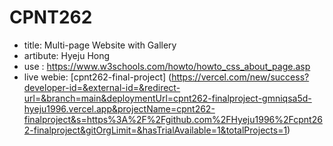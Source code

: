 # CPNT262
- title: Multi-page Website with Gallery
- artibute: Hyeju Hong
- use : https://www.w3schools.com/howto/howto_css_about_page.asp
- live webie: [cpnt262-final-project] (https://vercel.com/new/success?developer-id=&external-id=&redirect-url=&branch=main&deploymentUrl=cpnt262-finalproject-gmniqsa5d-hyeju1996.vercel.app&projectName=cpnt262-finalproject&s=https%3A%2F%2Fgithub.com%2FHyeju1996%2Fcpnt262-finalproject&gitOrgLimit=&hasTrialAvailable=1&totalProjects=1)

